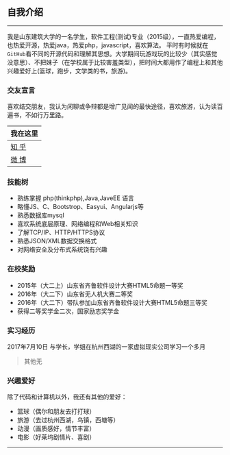 ## 自我介绍
----

我是山东建筑大学的一名学生，软件工程(测试)专业（2015级），一直热爱编程，也热爱开源，热爱java，热爱php，javascript，喜欢算法。 
平时有时候就在`GitHub`看不同的开源代码和理解其思想。大学期间玩游戏玩的比较少（其实感觉没意思）、不把妹子（在学校属于比较害羞类型），把时间大都用作了编程上和其他兴趣爱好上(篮球，跑步，文学类的书，旅游)。
### 交友宣言
喜欢结交朋友，我认为闲聊或争辩都是增广见闻的最快途径，喜欢旅游，认为读百遍书，不如行万里路。  

|我在这里|
|---|
|[知 乎][zhihu]
|[微 博][weibo]

### 技能树

- 熟练掌握 php(thinkphp),Java,JaveEE 语言
- 略懂JS、C、Bootstrop、Easyui、Angularjs等
- 熟悉数据库mysql
- 喜欢系统底层原理、网络编程和Web相关知识
- 了解TCP/IP、HTTP/HTTPS协议
- 熟悉JSON/XML数据交换格式
- 对网络安全及分布式系统饶有兴趣

### 在校奖励

- 2015年（大二上）山东省齐鲁软件设计大赛HTML5命题一等奖
- 2016年（大二下）山东省无人机大赛二等奖
- 2016年（大二下）带队参加山东省齐鲁软件设计大赛HTML5命题三等奖
- 获得二等奖学金二次，国家励志奖学金

### 实习经历  
2017年7月10日 与学长，学姐在杭州西湖的一家虚拟现实公司学习一个多月
>其他无

### 兴趣爱好
除了代码和计算机以外，我还有其他的爱好：
* 篮球（偶尔和朋友去打打球）
* 旅游（去过杭州西湖，乌镇，西塘等）
* 动漫（画质感好，情节丰富）
* 电影（好莱坞剧情片、喜剧） 

*******************
[zhihu]:https://www.zhihu.com/people/sunflowering/activities
[weibo]:http://weibo.com
